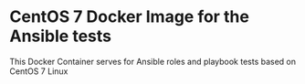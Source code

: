 # CentOS 7 Docker Image for the Ansible tests
This Docker Container serves for Ansible roles and playbook tests based on CentOS 7 Linux
